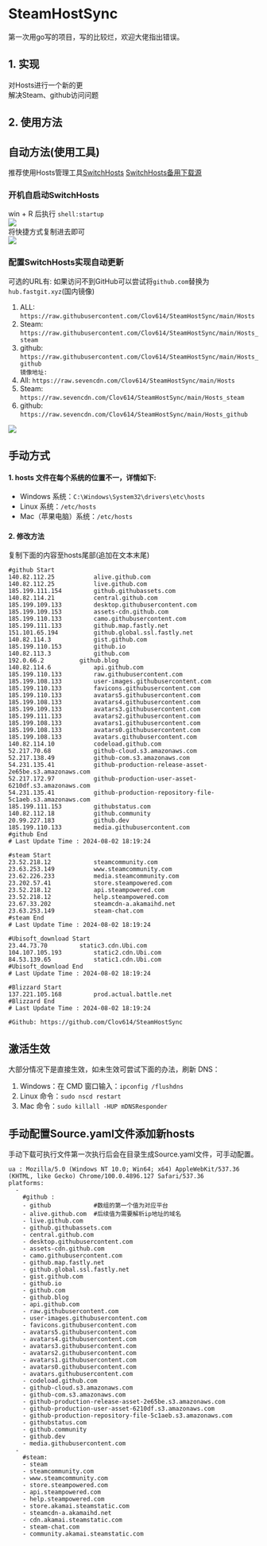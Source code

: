 # SteamHostSync
第一次用go写的项目，写的比较烂，欢迎大佬指出错误。

## 1. 实现
对Hosts进行一个新的更  
解决Steam、github访问问题

## 2. 使用方法
## 自动方法(使用工具)
推荐使用Hosts管理工具[SwitchHosts](https://github.com/oldj/SwitchHosts) 
[SwitchHosts备用下载源](https://nas.iaimi.info/s/nT5pb8jMQp32QwB)
### 开机自启动SwitchHosts
win + R 后执行 `shell:startup`    
![](/img/1.png)  
将快捷方式复制进去即可  
![](/img/2.png)  
### 配置SwitchHosts实现自动更新  
可选的URL有:
如果访问不到GitHub可以尝试将`github.com`替换为`hub.fastgit.xyz`(国内镜像)
1. ALL: `https://raw.githubusercontent.com/Clov614/SteamHostSync/main/Hosts`  
2. Steam: `https://raw.githubusercontent.com/Clov614/SteamHostSync/main/Hosts_steam`  
3. github: `https://raw.githubusercontent.com/Clov614/SteamHostSync/main/Hosts_github`    
`镜像地址:`
4. All: `https://raw.sevencdn.com/Clov614/SteamHostSync/main/Hosts`  
5. Steam: `https://raw.sevencdn.com/Clov614/SteamHostSync/main/Hosts_steam`  
6. github: `https://raw.sevencdn.com/Clov614/SteamHostSync/main/Hosts_github`  

![](/img/3.png)

## 手动方式
#### 1. hosts 文件在每个系统的位置不一，详情如下:
- Windows 系统：`C:\Windows\System32\drivers\etc\hosts`
- Linux 系统：`/etc/hosts`
- Mac（苹果电脑）系统：`/etc/hosts`

#### 2. 修改方法
复制下面的内容至hosts尾部(追加在文本末尾)

```
#github Start
140.82.112.25			alive.github.com
140.82.112.25			live.github.com
185.199.111.154			github.githubassets.com
140.82.114.21			central.github.com
185.199.109.133			desktop.githubusercontent.com
185.199.109.153			assets-cdn.github.com
185.199.110.133			camo.githubusercontent.com
185.199.111.133			github.map.fastly.net
151.101.65.194			github.global.ssl.fastly.net
140.82.114.3			gist.github.com
185.199.110.153			github.io
140.82.113.3			github.com
192.0.66.2			github.blog
140.82.114.6			api.github.com
185.199.110.133			raw.githubusercontent.com
185.199.108.133			user-images.githubusercontent.com
185.199.110.133			favicons.githubusercontent.com
185.199.110.133			avatars5.githubusercontent.com
185.199.108.133			avatars4.githubusercontent.com
185.199.109.133			avatars3.githubusercontent.com
185.199.111.133			avatars2.githubusercontent.com
185.199.108.133			avatars1.githubusercontent.com
185.199.108.133			avatars0.githubusercontent.com
185.199.108.133			avatars.githubusercontent.com
140.82.114.10			codeload.github.com
52.217.70.68			github-cloud.s3.amazonaws.com
52.217.138.49			github-com.s3.amazonaws.com
54.231.135.41			github-production-release-asset-2e65be.s3.amazonaws.com
52.217.172.97			github-production-user-asset-6210df.s3.amazonaws.com
54.231.135.41			github-production-repository-file-5c1aeb.s3.amazonaws.com
185.199.111.153			githubstatus.com
140.82.112.18			github.community
20.99.227.183			github.dev
185.199.110.133			media.githubusercontent.com
#github End
# Last Update Time : 2024-08-02 18:19:24 

#steam Start
23.52.218.12			steamcommunity.com
23.63.253.149			www.steamcommunity.com
23.62.226.233			media.steamcommunity.com
23.202.57.41			store.steampowered.com
23.52.218.12			api.steampowered.com
23.52.218.12			help.steampowered.com
23.67.33.202			steamcdn-a.akamaihd.net
23.63.253.149			steam-chat.com
#steam End
# Last Update Time : 2024-08-02 18:19:24 

#Ubisoft_download Start
23.44.73.70			static3.cdn.Ubi.com
104.107.105.193			static2.cdn.Ubi.com
84.53.139.65			static1.cdn.Ubi.com
#Ubisoft_download End
# Last Update Time : 2024-08-02 18:19:24 

#Blizzard Start
137.221.105.168			prod.actual.battle.net
#Blizzard End
# Last Update Time : 2024-08-02 18:19:24 

#Github: https://github.com/Clov614/SteamHostSync

```

## 激活生效
大部分情况下是直接生效，如未生效可尝试下面的办法，刷新 DNS：
1. Windows：在 CMD 窗口输入：`ipconfig /flushdns`
2. Linux 命令：`sudo nscd restart`
3. Mac 命令：`sudo killall -HUP mDNSResponder`  

## 手动配置Source.yaml文件添加新hosts  
手动下载可执行文件第一次执行后会在目录生成Source.yaml文件，可手动配置。  

```
ua : Mozilla/5.0 (Windows NT 10.0; Win64; x64) AppleWebKit/537.36 (KHTML, like Gecko) Chrome/100.0.4896.127 Safari/537.36
platforms:
  -
    #github :
    - github            #数组的第一个值为对应平台
    - alive.github.com  #后续值为需要解析ip地址的域名
    - live.github.com
    - github.githubassets.com
    - central.github.com
    - desktop.githubusercontent.com
    - assets-cdn.github.com
    - camo.githubusercontent.com
    - github.map.fastly.net
    - github.global.ssl.fastly.net
    - gist.github.com
    - github.io
    - github.com
    - github.blog
    - api.github.com
    - raw.githubusercontent.com
    - user-images.githubusercontent.com
    - favicons.githubusercontent.com
    - avatars5.githubusercontent.com
    - avatars4.githubusercontent.com
    - avatars3.githubusercontent.com
    - avatars2.githubusercontent.com
    - avatars1.githubusercontent.com
    - avatars0.githubusercontent.com
    - avatars.githubusercontent.com
    - codeload.github.com
    - github-cloud.s3.amazonaws.com
    - github-com.s3.amazonaws.com
    - github-production-release-asset-2e65be.s3.amazonaws.com
    - github-production-user-asset-6210df.s3.amazonaws.com
    - github-production-repository-file-5c1aeb.s3.amazonaws.com
    - githubstatus.com
    - github.community
    - github.dev
    - media.githubusercontent.com
  -
    #steam:
    - steam
    - steamcommunity.com
    - www.steamcommunity.com
    - store.steampowered.com
    - api.steampowered.com
    - help.steampowered.com
    - store.akamai.steamstatic.com
    - steamcdn-a.akamaihd.net
    - cdn.akamai.steamstatic.com
    - steam-chat.com
    - community.akamai.steamstatic.com
```
